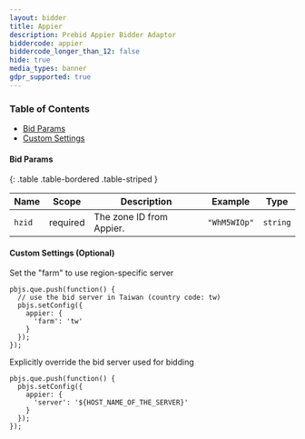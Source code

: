 ```yaml
---
layout: bidder
title: Appier
description: Prebid Appier Bidder Adaptor
biddercode: appier
biddercode_longer_than_12: false
hide: true
media_types: banner
gdpr_supported: true
---
```


### Table of Contents

- [Bid Params](#appier-bid-params)
- [Custom Settings](#appier-custom-settings)


<a name="appier-bid-params" />

#### Bid Params

{: .table .table-bordered .table-striped }

| Name      | Scope    | Description               | Example    | Type     |
|-----------|----------|---------------------------|------------|----------|
| `hzid`    | required | The zone ID from Appier.  | `"WhM5WIOp"` | `string` |


<a name="appier-custom-settings" />

#### Custom Settings (Optional)

Set the "farm" to use region-specific server
```
pbjs.que.push(function() {
  // use the bid server in Taiwan (country code: tw)
  pbjs.setConfig({
    appier: {
      'farm': 'tw'
    }
  });
});
```

Explicitly override the bid server used for bidding
```
pbjs.que.push(function() {
  pbjs.setConfig({
    appier: {
      'server': '${HOST_NAME_OF_THE_SERVER}'
    }
  });
});
```

